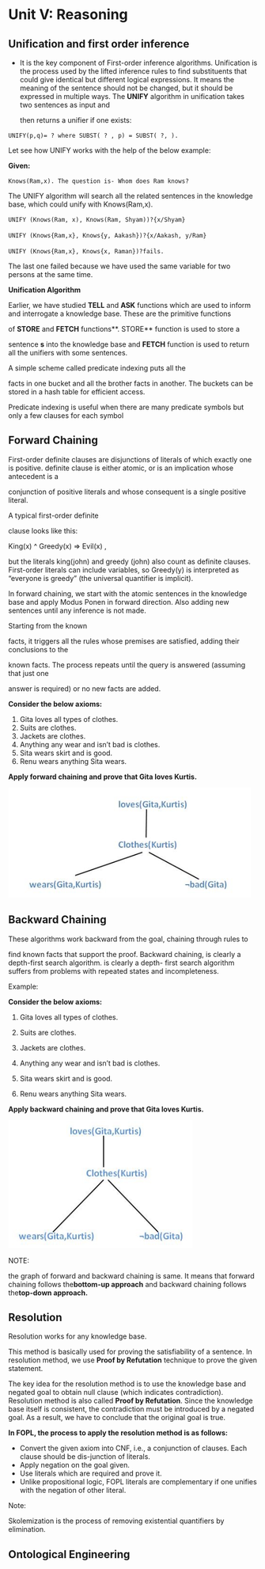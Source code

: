 # Unit V: **Reasoning**

<!-- Inference in First-Order Logic, Propositional vs. First-Order Inference, -->

<!-- Knowledge Representation, Ontological Engineering, Categories and Objects, -->

<!-- Events, Mental Objects, and Modal Logic, Reasoning Systems for Categories, -->

<!-- Reasoning with Default Information -->

## Unification and first order inference

*   It is the key component of First-order inference algorithms. Unification is
    the process used by the lifted inference rules to find substituents that
    could give identical but different logical expressions. It means the meaning
    of the sentence should not be changed, but it should be expressed in
    multiple ways. The **UNIFY** algorithm in unification takes two sentences as
    input and

    then returns a unifier if one exists:

  <!-- CODE -->

    UNIFY(p,q)= ? where SUBST( ? , p) = SUBST( ?, ).

Let see how UNIFY works with the help of the below example:

**Given:**

    Knows(Ram,x). The question is- Whom does Ram knows?

The UNIFY algorithm will search all the related sentences in the knowledge base,
which could unify with Knows(Ram,x).

    UNIFY (Knows(Ram, x), Knows(Ram, Shyam))?{x/Shyam}

    UNIFY (Knows{Ram,x}, Knows{y, Aakash})?{x/Aakash, y/Ram}

    UNIFY (Knows{Ram,x}, Knows{x, Raman})?fails.

The last one failed because we have used the same variable for two persons at
the same time.

**Unification Algorithm**

Earlier, we have studied **TELL** and **ASK** functions which are used to inform
and interrogate a knowledge base. These are the primitive functions

of **STORE** and **FETCH** functions\*\*. STORE\*\* function is used to store a

sentence **s** into the knowledge base and **FETCH** function is used to return
all the unifiers with some sentences.

A simple scheme called predicate indexing puts all the

facts in one bucket and all the brother facts in another. The buckets can be
stored in a hash table for efficient access.

Predicate indexing is useful when there are many predicate symbols but only a
few clauses for each symbol

## Forward Chaining

First-order definite clauses are disjunctions of literals of which exactly one
is positive. definite clause is either atomic, or is an implication whose
antecedent is a

conjunction of positive literals and whose consequent is a single positive
literal.

A typical first-order definite

clause looks like this:

King(x) ^ Greedy(x)  => Evil(x) ,

but the literals king(john) and greedy (john) also count as definite clauses.
First-order literals can include variables, so Greedy(y) is interpreted as
“everyone is greedy” (the universal quantifier is implicit).

In forward chaining, we start with the atomic sentences in the knowledge base
and apply Modus Ponen in forward direction. Also adding new sentences until any
inference is not made.

Starting from the known

facts, it triggers all the rules whose premises are satisfied, adding their
conclusions to the

known facts. The process repeats until the query is answered (assuming that just
one

answer is required) or no new facts are added.

**Consider the below axioms:**

1.  Gita loves all types of clothes.
2.  Suits are clothes.
3.  Jackets are clothes.
4.  Anything any wear and isn’t bad is clothes.
5.  Sita wears skirt and is good.
6.  Renu wears anything Sita wears.

**Apply forward chaining and prove that Gita loves Kurtis.**

![](pics/018.png)

## Backward Chaining

These algorithms work backward from the goal, chaining through rules to

find known facts that support the proof. Backward chaining, is clearly a
depth-first search algorithm. is clearly a depth- first search algorithm suffers
from problems with repeated states and incompleteness.

Example:

**Consider the below axioms:**

1.  Gita loves all types of clothes.

2.  Suits are clothes.

3.  Jackets are clothes.

4.  Anything any wear and isn’t bad is clothes.

5.  Sita wears skirt and is good.

6.  Renu wears anything Sita wears.

**Apply backward chaining and prove that Gita loves Kurtis.**

![](pics/019.png)

NOTE:

the graph of forward and backward chaining is same. It means that forward
chaining follows the**bottom-up approach** and backward chaining follows
the**top-down approach.**

## Resolution

Resolution works for any knowledge base.

This method is basically used for proving the satisfiability of a sentence. In
resolution method, we use **Proof by Refutation** technique to prove the given
statement.

The key idea for the resolution method is to use the knowledge base and negated
goal to obtain null clause (which indicates contradiction). Resolution method is
also called **Proof by Refutation**. Since the knowledge base itself is
consistent, the contradiction must be introduced by a negated goal. As a result,
we have to conclude that the original goal is true.

**In FOPL, the process to apply the resolution method is as follows:**

*   Convert the given axiom into CNF, i.e., a conjunction of clauses. Each
    clause should be dis-junction of literals.
*   Apply negation on the goal given.
*   Use literals which are required and prove it.
*   Unlike propositional logic, FOPL literals are complementary if one unifies
    with the negation of other literal.

Note:

Skolemization is the process of removing existential quantifiers by elimination.

## Ontological Engineering
